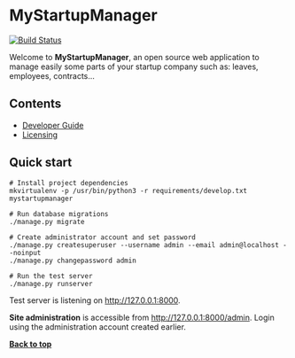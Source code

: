 # MyStartupManager

[![Build Status](https://travis-ci.org/nVentiveUX/mystartupmanager.svg)](https://travis-ci.org/nVentiveUX/mystartupmanager)

Welcome to **MyStartupManager**, an open source web application to manage
easily some parts of your startup company such as: leaves, employees,
contracts...

## Contents

* [Developer Guide](./docs/developer_guide.md)
* [Licensing](./LICENSE)

## Quick start

```shell
# Install project dependencies
mkvirtualenv -p /usr/bin/python3 -r requirements/develop.txt mystartupmanager

# Run database migrations
./manage.py migrate

# Create administrator account and set password
./manage.py createsuperuser --username admin --email admin@localhost --noinput
./manage.py changepassword admin

# Run the test server
./manage.py runserver
```

Test server is listening on http://127.0.0.1:8000.

**Site administration** is accessible from http://127.0.0.1:8000/admin. Login using
the administration account created earlier.

**[Back to top](#mystartupmanager)**
